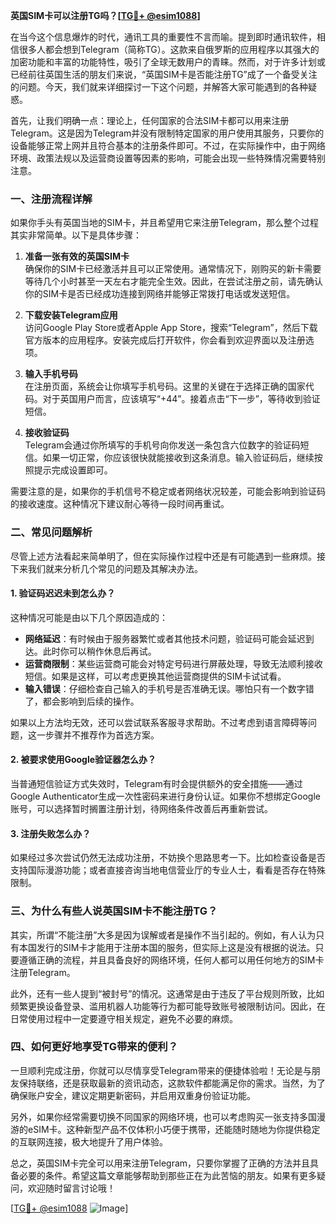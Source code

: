 **英国SIM卡可以注册TG吗？[[TG💪+ @esim1088](https://t.me/s/esim1088)]**

在当今这个信息爆炸的时代，通讯工具的重要性不言而喻。提到即时通讯软件，相信很多人都会想到Telegram（简称TG）。这款来自俄罗斯的应用程序以其强大的加密功能和丰富的功能特性，吸引了全球无数用户的青睐。然而，对于许多计划或已经前往英国生活的朋友们来说，“英国SIM卡是否能注册TG”成了一个备受关注的问题。今天，我们就来详细探讨一下这个问题，并解答大家可能遇到的各种疑惑。

首先，让我们明确一点：理论上，任何国家的合法SIM卡都可以用来注册Telegram。这是因为Telegram并没有限制特定国家的用户使用其服务，只要你的设备能够正常上网并且符合基本的注册条件即可。不过，在实际操作中，由于网络环境、政策法规以及运营商设置等因素的影响，可能会出现一些特殊情况需要特别注意。

### **一、注册流程详解**
如果你手头有英国当地的SIM卡，并且希望用它来注册Telegram，那么整个过程其实非常简单。以下是具体步骤：

1. **准备一张有效的英国SIM卡**  
   确保你的SIM卡已经激活并且可以正常使用。通常情况下，刚购买的新卡需要等待几个小时甚至一天左右才能完全生效。因此，在尝试注册之前，请先确认你的SIM卡是否已经成功连接到网络并能够正常拨打电话或发送短信。

2. **下载安装Telegram应用**  
   访问Google Play Store或者Apple App Store，搜索“Telegram”，然后下载官方版本的应用程序。安装完成后打开软件，你会看到欢迎界面以及注册选项。

3. **输入手机号码**  
   在注册页面，系统会让你填写手机号码。这里的关键在于选择正确的国家代码。对于英国用户而言，应该填写“+44”。接着点击“下一步”，等待收到验证短信。

4. **接收验证码**  
   Telegram会通过你所填写的手机号向你发送一条包含六位数字的验证码短信。如果一切正常，你应该很快就能接收到这条消息。输入验证码后，继续按照提示完成设置即可。

需要注意的是，如果你的手机信号不稳定或者网络状况较差，可能会影响到验证码的接收速度。这种情况下建议耐心等待一段时间再重试。

### **二、常见问题解析**
尽管上述方法看起来简单明了，但在实际操作过程中还是有可能遇到一些麻烦。接下来我们就来分析几个常见的问题及其解决办法。

#### **1. 验证码迟迟未到怎么办？**
这种情况可能是由以下几个原因造成的：
- **网络延迟**：有时候由于服务器繁忙或者其他技术问题，验证码可能会延迟到达。此时你可以稍作休息后再试。
- **运营商限制**：某些运营商可能会对特定号码进行屏蔽处理，导致无法顺利接收短信。如果是这样，可以考虑更换其他运营商提供的SIM卡试试看。
- **输入错误**：仔细检查自己输入的手机号是否准确无误。哪怕只有一个数字错了，都会影响到后续的操作。

如果以上方法均无效，还可以尝试联系客服寻求帮助。不过考虑到语言障碍等问题，这一步骤并不推荐作为首选方案。

#### **2. 被要求使用Google验证器怎么办？**
当普通短信验证方式失效时，Telegram有时会提供额外的安全措施——通过Google Authenticator生成一次性密码来进行身份认证。如果你不想绑定Google账号，可以选择暂时搁置注册计划，待网络条件改善后再重新尝试。

#### **3. 注册失败怎么办？**
如果经过多次尝试仍然无法成功注册，不妨换个思路思考一下。比如检查设备是否支持国际漫游功能；或者直接咨询当地电信营业厅的专业人士，看看是否存在特殊限制。

### **三、为什么有些人说英国SIM卡不能注册TG？**
其实，所谓“不能注册”大多是因为误解或者是操作不当引起的。例如，有人认为只有本国发行的SIM卡才能用于注册本国的服务，但实际上这是没有根据的说法。只要遵循正确的流程，并且具备良好的网络环境，任何人都可以用任何地方的SIM卡注册Telegram。

此外，还有一些人提到“被封号”的情况。这通常是由于违反了平台规则所致，比如频繁更换设备登录、滥用机器人功能等行为都可能导致账号被限制访问。因此，在日常使用过程中一定要遵守相关规定，避免不必要的麻烦。

### **四、如何更好地享受TG带来的便利？**
一旦顺利完成注册，你就可以尽情享受Telegram带来的便捷体验啦！无论是与朋友保持联络，还是获取最新的资讯动态，这款软件都能满足你的需求。当然，为了确保账户安全，建议定期更新密码，并启用双重身份验证功能。

另外，如果你经常需要切换不同国家的网络环境，也可以考虑购买一张支持多国漫游的eSIM卡。这种新型产品不仅体积小巧便于携带，还能随时随地为你提供稳定的互联网连接，极大地提升了用户体验。

总之，英国SIM卡完全可以用来注册Telegram，只要你掌握了正确的方法并且具备必要的条件。希望这篇文章能够帮助到那些正在为此苦恼的朋友。如果有更多疑问，欢迎随时留言讨论哦！

[[TG💪+ @esim1088](https://t.me/s/esim1088) ![Image](https://i.postimg.cc/4NQfJmqS/Snipaste-2025-05-13-00-14-12.png)]